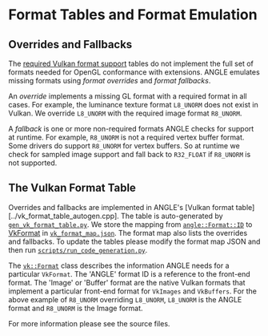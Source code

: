 # Format Tables and Format Emulation

## Overrides and Fallbacks

The [required Vulkan format support][VulkanRequiredSupport] tables do not implement the full set of
formats needed for OpenGL conformance with extensions. ANGLE emulates missing formats using *format
overrides* and *format fallbacks*.

An *override* implements a missing GL format with a required format in all cases. For example, the
luminance texture format `L8_UNORM` does not exist in Vulkan. We override `L8_UNORM` with the
required image format `R8_UNORM`.

A *fallback* is one or more non-required formats ANGLE checks for support at runtime. For example,
`R8_UNORM` is not a required vertex buffer format. Some drivers do support `R8_UNORM` for vertex
buffers. So at runtime we check for sampled image support and fall back to `R32_FLOAT` if `R8_UNORM`
is not supported.

## The Vulkan Format Table

Overrides and fallbacks are implemented in ANGLE's [Vulkan format
table][../vk_format_table_autogen.cpp]. The table is auto-generated by
[`gen_vk_format_table.py`](../gen_vk_format_table.py). We store the mapping from
[`angle::Format::ID`](../../FormatID_autogen.h) to [VkFormat][VkFormat] in
[`vk_format_map.json`](../vk_format_map.json). The format map also lists the overrides and fallbacks.
To update the tables please modify the format map JSON and then run
[`scripts/run_code_generation.py`][RunCodeGeneration].

The [`vk::Format`](../vk_format_utils.h) class describes the information ANGLE needs for a particular
`VkFormat`. The 'ANGLE' format ID is a reference to the front-end format. The 'Image' or 'Buffer'
format are the native Vulkan formats that implement a particular front-end format for `VkImages` and
`VkBuffers`. For the above example of `R8_UNORM` overriding `L8_UNORM`, `L8_UNORM` is the ANGLE
format and `R8_UNORM` is the Image format.

For more information please see the source files.

[VulkanRequiredSupport]: https://renderdoc.org/vkspec_chunked/chap37.html#features-required-format-support
[VkFormat]: https://renderdoc.org/vkspec_chunked/chap37.html#VkFormat
[RunCodeGeneration]: ../../../../scripts/run_code_generation.py
